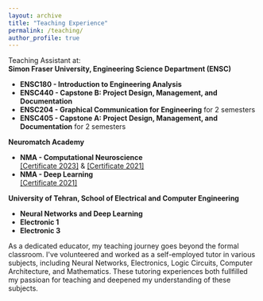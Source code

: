 ```yaml
---
layout: archive
title: "Teaching Experience"
permalink: /teaching/
author_profile: true
---
```


Teaching Assistant at:\
**Simon Fraser University, Engineering Science Department (ENSC)**
* **ENSC180 - Introduction to Engineering Analysis**
* **ENSC440 - Capstone B: Project Design, Management, and Documentation**
* **ENSC204 - Graphical Communication for Engineering** for 2 semesters
* **ENSC405 - Capstone A: Project Design, Management, and Documentation** for 2 semesters

**Neuromatch Academy**
* **NMA - Computational Neuroscience**\
[[Certificate 2023]](https://portal.neuromatchacademy.org/certificate/bf9aefd9-3571-4fc1-880d-0b6a004b813c) & [[Certificate 2021]](https://portal.neuromatchacademy.org/certificate/25e23d37-e131-4e3a-913e-a6fc9d564867)
* **NMA - Deep Learning**\
[[Certificate 2021]](https://portal.neuromatchacademy.org/certificate/eaa5874d-bb2e-4172-b9fa-efa2ef11b0d9)


**University of Tehran, School of Electrical and Computer Engineering**
* **Neural Networks and Deep Learning**
* **Electronic 1**
* **Electronic 3**

As a dedicated educator, my teaching journey goes beyond the formal classroom. I've volunteered and worked as a self-employed tutor in various subjects, including Neural Networks, Electronics, Logic Circuits, Computer Architecture, and Mathematics. These tutoring experiences both fullfilled my passioan for teaching and deepened my understanding of these subjects.
